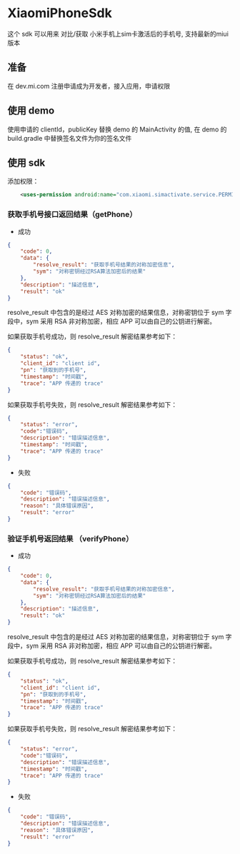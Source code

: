 # XiaomiPhoneSdk

这个 sdk 可以用来 对比/获取 小米手机上sim卡激活后的手机号, 支持最新的miui版本

## 准备
在 dev.mi.com 注册申请成为开发者，接入应用，申请权限

## 使用 demo

使用申请的 clientId，publicKey 替换 demo 的 MainActivity 的值, 在 demo 的 build.gradle 中替换签名文件为你的签名文件

## 使用 sdk

添加权限：

```xml
    <uses-permission android:name="com.xiaomi.simactivate.service.PERMISSION_PHONE" />
```

### 获取手机号接口返回结果（getPhone）
+ 成功

```json
{
    "code": 0,
    "data": {
        "resolve_result": "获取手机号结果的对称加密信息",
        "sym": "对称密钥经过RSA算法加密后的结果"
    },
    "description": "描述信息",
    "result": "ok"
}
```
resolve_result 中包含的是经过 AES 对称加密的结果信息，对称密钥位于 sym 字段中，sym 采用 RSA 非对称加密，相应 APP 可以由自己的公钥进行解密。

如果获取手机号成功，则 resolve_result 解密结果参考如下：

```json
{
    "status": "ok",
    "client_id": "client id",
    "pn": "获取到的手机号",
    "timestamp": "时间戳",
    "trace": "APP 传递的 trace"
}
```

如果获取手机号失败，则 resolve_result 解密结果参考如下：

```json
{
    "status": "error",
    "code":"错误码",
    "description": "错误描述信息",
    "timestamp": "时间戳",
    "trace": "APP 传递的 trace"
}
```

+ 失败

```json
{
    "code": "错误码",
    "description": "错误描述信息",
    "reason": "具体错误原因",
    "result": "error"
}
```

### 验证手机号返回结果 （verifyPhone）
+ 成功

```json
{
    "code": 0,
    "data": {
        "resolve_result": "获取手机号结果的对称加密信息",
        "sym": "对称密钥经过RSA算法加密后的结果"
    },
    "description": "描述信息",
    "result": "ok"
}
```

resolve_result 中包含的是经过 AES 对称加密的结果信息，对称密钥位于 sym 字段中，sym 采用 RSA 非对称加密，相应 APP 可以由自己的公钥进行解密。

如果获取手机号成功，则 resolve_result 解密结果参考如下：

```json
{
    "status": "ok",
    "client_id": "client id",
    "pn": "获取到的手机号",
    "timestamp": "时间戳",
    "trace": "APP 传递的 trace"
}
```

如果获取手机号失败，则 resolve_result 解密结果参考如下：

```json
{
    "status": "error",
    "code":"错误码",
    "description": "错误描述信息",
    "timestamp": "时间戳",
    "trace": "APP 传递的 trace"
}
```

+ 失败

```json
{
    "code": "错误码",
    "description": "错误描述信息",
    "reason": "具体错误原因",
    "result": "error"
}
```